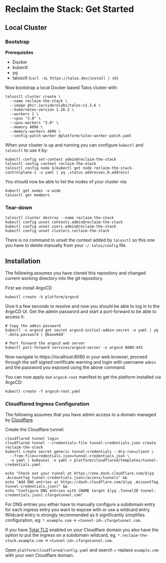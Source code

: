 # Reclaim the Stack: Get Started

## Local Cluster

### Bootstrap

**Prerequisites**

- Docker
- kubectl
- yq
- talosctl (`curl -sL https://talos.dev/install | sh`)

Now bootstrap a local Docker based Talos cluster with:

```
talosctl cluster create \
  --name reclaim-the-stack \
  --image ghcr.io/siderolabs/talos:v1.3.6 \
  --kubernetes-version 1.26.2 \
  --workers 1 \
  --cpus "3.0" \
  --cpus-workers "3.0" \
  --memory 4096 \
  --memory-workers 4096 \
  --config-patch-worker @platform/talos-worker-patch.yaml
```

When your cluster is up and running you can configure `kubectl` and `talosctl` to use it by:

```
kubectl config set-context admin@reclaim-the-stack
talosctl config context reclaim-the-stack
talosctl config node $(kubectl get node reclaim-the-stack-controlplane-1 -o yaml | yq .status.addresses.0.address)
```

You should now be able to list the nodes of your cluster via:

```
kubectl get nodes -o wide
talosctl get members
```

### Tear-down

```
talosctl cluster destroy --name reclaim-the-stack
kubectl config unset contexts.admin@reclaim-the-stack
kubectl config unset users.admin@reclaim-the-stack
kubectl config unset clusters.reclaim-the-stack
```

There is no command to unset the context added by `talosctl` so this one you have to delete manually from your `~/.talos/config` file.

## Installation

The following assumes you have cloned this repository and changed current working directory into the git repository.

First we install ArgoCD
```
kubectl create -k platform/argocd
```

Give it a few seconds to resolve and now you should be able to log in to the ArgoCD UI. Get the admin password and start a port-forward to be able to access it:

```
# Copy the admin password
kubectl -n argocd get secret argocd-initial-admin-secret -o yaml | yq '.data.password | @base64d'

# Port forward the argocd web server
kubectl port-forward services/argocd-server -n argocd 8080:443
```

Now navigate to https://localhost:8080 in your web browser, proceed through the self signed certificate warning and login with username `admin` and the password you exposed using the above command.

You can now apply our `argocd-root` manifest to get the platform installed via ArgoCD:

```
kubectl create -f argocd-root.yaml
```

### Cloudflared Ingress Configuration

The following assumes that you have admin access to a domain managed by [Cloudflare](https://cloudflare.com).

Create the Cloudflare tunnel:

```
cloudflared tunnel login
cloudflared tunnel --credentials-file tunnel-credentials.json create reclaim-the-stack
kubectl create secret generic tunnel-credentials --dry-run=client \
  --from-file=credentials.json=tunnel-credentials.json \
  -o yaml | kubeseal -o yaml > platform/cloudflared/templates/tunnel-credentials.yaml

echo "Check out your tunnel at https://one.dash.cloudflare.com/$(yq .AccountTag tunnel-credentials.json)/access/tunnels" &&
echo "Add DNS entries at https://dash.cloudflare.com/$(yq .AccountTag tunnel-credentials.json)" &&
echo "Configure DNS entries with CNAME target $(yq .TunnelID tunnel-credentials.json).cfargotunnel.com"
```

For DNS entries you either have to manually configure a subdomain entry for each ingress entry you want to expose with or use a wildcard entry. Wildcard entry is strongly recommended as it significantly simplifies configuration, eg: `*.example.com` -> `<tunnel-id>.cfargotunnel.com`.

If you have [Total TLS](https://developers.cloudflare.com/ssl/edge-certificates/additional-options/total-tls/) enabled on your Cloudflare domain you also have the option to put the ingress on a subdomain wildcard, eg. `*.reclaim-the-stack.example.com` -> `<tunnel-id>.cfargotunnel.com`.

Open `platform/cloudflared/config.yaml` and search + replace `example.com` with your own Cloudflare domain.
